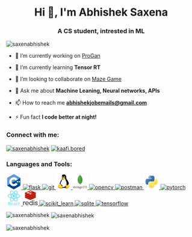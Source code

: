 <h1 align="center">Hi 👋, I'm Abhishek Saxena</h1>
<h3 align="center">A CS student, intrested in ML</h3>

<p align="left"> <img src="https://komarev.com/ghpvc/?username=saxenabhishek&label=Views&color=0e75b6&style=plastic" alt="saxenabhishek" /> </p>

- 🔭 I’m currently working on [ProGan](https://github.com/saxenabhishek/ProGan)

- 🌱 I’m currently learning **Tensor RT**

- 👯 I’m looking to collaborate on [Maze Game](https://github.com/saxenabhishek/Maze-game)

- 💬 Ask me about **Machine Leaning, Neural networks, APIs**

- 📫 How to reach me **abhishekjobemails@gmail.com**

- ⚡ Fun fact **I code better at night!**

<h3 align="left">Connect with me:</h3>
<p align="left">
<a href="https://linkedin.com/in/saxenabhishek" target="blank"><img align="center" src="https://raw.githubusercontent.com/rahuldkjain/github-profile-readme-generator/neutral-icons/src/images/icons/Social/linked-in-alt.svg" alt="saxenabhishek" height="30" width="40" /></a>
<a href="https://instagram.com/kaafi.bored" target="blank"><img align="center" src="https://raw.githubusercontent.com/rahuldkjain/github-profile-readme-generator/neutral-icons/src/images/icons/Social/instagram.svg" alt="kaafi.bored" height="30" width="40" /></a>
</p>

<h3 align="left">Languages and Tools:</h3>
<p align="left"> <a href="https://www.w3schools.com/cpp/" target="_blank"> <img src="https://raw.githubusercontent.com/devicons/devicon/master/icons/cplusplus/cplusplus-original.svg" alt="cplusplus" width="40" height="40"/> </a> <a href="https://flask.palletsprojects.com/" target="_blank"> <img src="https://www.vectorlogo.zone/logos/pocoo_flask/pocoo_flask-icon.svg" alt="flask" width="40" height="40"/> </a> <a href="https://git-scm.com/" target="_blank"> <img src="https://www.vectorlogo.zone/logos/git-scm/git-scm-icon.svg" alt="git" width="40" height="40"/> </a> <a href="https://www.linux.org/" target="_blank"> <img src="https://raw.githubusercontent.com/devicons/devicon/master/icons/linux/linux-original.svg" alt="linux" width="40" height="40"/> </a> <a href="https://www.mongodb.com/" target="_blank"> <img src="https://raw.githubusercontent.com/devicons/devicon/master/icons/mongodb/mongodb-original-wordmark.svg" alt="mongodb" width="40" height="40"/> </a> <a href="https://opencv.org/" target="_blank"> <img src="https://www.vectorlogo.zone/logos/opencv/opencv-icon.svg" alt="opencv" width="40" height="40"/> </a> <a href="https://postman.com" target="_blank"> <img src="https://www.vectorlogo.zone/logos/getpostman/getpostman-icon.svg" alt="postman" width="40" height="40"/> </a> <a href="https://www.python.org" target="_blank"> <img src="https://raw.githubusercontent.com/devicons/devicon/master/icons/python/python-original.svg" alt="python" width="40" height="40"/> </a> <a href="https://pytorch.org/" target="_blank"> <img src="https://www.vectorlogo.zone/logos/pytorch/pytorch-icon.svg" alt="pytorch" width="40" height="40"/> </a> <a href="https://reactjs.org/" target="_blank"> <img src="https://raw.githubusercontent.com/devicons/devicon/master/icons/react/react-original-wordmark.svg" alt="react" width="40" height="40"/> </a> <a href="https://redis.io" target="_blank"> <img src="https://raw.githubusercontent.com/devicons/devicon/master/icons/redis/redis-original-wordmark.svg" alt="redis" width="40" height="40"/> </a> <a href="https://scikit-learn.org/" target="_blank"> <img src="https://upload.wikimedia.org/wikipedia/commons/0/05/Scikit_learn_logo_small.svg" alt="scikit_learn" width="40" height="40"/> </a> <a href="https://www.sqlite.org/" target="_blank"> <img src="https://www.vectorlogo.zone/logos/sqlite/sqlite-icon.svg" alt="sqlite" width="40" height="40"/> </a> <a href="https://www.tensorflow.org" target="_blank"> <img src="https://www.vectorlogo.zone/logos/tensorflow/tensorflow-icon.svg" alt="tensorflow" width="40" height="40"/> </a> </p>

<p><img align="left" src="https://github-readme-stats.vercel.app/api/top-langs?username=saxenabhishek&show_icons=true&theme=synthwave&locale=en&layout=compact" alt="saxenabhishek" /></p>

<p>&nbsp;<img align="center" src="https://github-readme-stats.vercel.app/api?username=saxenabhishek&show_icons=true&theme=tokyonight&locale=en" alt="saxenabhishek" /></p>

<p><img align="center" src="https://github-readme-streak-stats.herokuapp.com/?user=saxenabhishek&theme=dark" alt="saxenabhishek" /></p>
